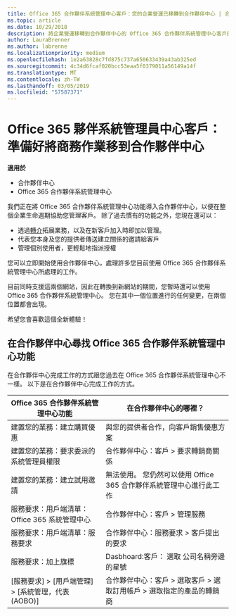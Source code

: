 ```yaml
---
title: Office 365 合作夥伴系統管理中心客戶：您的企業營運已移轉到合作夥伴中心 | 合作夥伴中心
ms.topic: article
ms.date: 10/29/2018
description: 將企業營運移轉到合作夥伴中心的 Office 365 合作夥伴系統管理中心客戶的重要考量
author: LauraBrenner
ms.author: labrenne
ms.localizationpriority: medium
ms.openlocfilehash: 1e2a63828c7fd875c737a650633439a43ab325ed
ms.sourcegitcommit: 4c34d6fcaf020bcc53eaa5f0379011a56149a14f
ms.translationtype: MT
ms.contentlocale: zh-TW
ms.lasthandoff: 03/05/2019
ms.locfileid: "57587371"
---
```

# <a name="office-365-partner-admin-center-customers-get-ready-to-move-business-operations-to-partner-center"></a>Office 365 夥伴系統管理員中心客戶：準備好將商務作業移到合作夥伴中心

**適用於** 

- 合作夥伴中心
- Office 365 合作夥伴系統管理中心

我們正在將 Office 365 合作夥伴系統管理中心功能導入合作夥伴中心，以便在整個企業生命週期協助您管理客戶。 除了過去慣有的功能之外，您現在還可以： 

*  透過[轉介](referrals.md)拓展業務，以及在新客戶加入時即加以管理。
*  代表您本身及您的提供者傳送建立關係的邀請給客戶
*  管理個別使用者，更輕鬆地指派授權

您可以立即開始使用合作夥伴中心，處理許多您目前使用 Office 365 合作夥伴系統管理中心所處理的工作。 

目前同時支援這兩個網站，因此在轉換到新網站的期間，您暫時還可以使用 Office 365 合作夥伴系統管理中心。 您在其中一個位置進行的任何變更，在兩個位置都會出現。

希望您會喜歡這個全新體驗！

## <a name="find-office-365-partner-admin-center-features-in-partner-center"></a>在合作夥伴中心尋找 Office 365 合作夥伴系統管理中心功能

在合作夥伴中心完成工作的方式跟您過去在 Office 365 合作夥伴系統管理中心不一樣。 以下是在合作夥伴中心完成工作的方式。

| Office 365 合作夥伴系統管理中心功能                       | 在合作夥伴中心的哪裡？ | 
|   -----------------------------------------------  | -------------- |
| 建置您的業務：建立購買優惠 | 與您的提供者合作，向客戶銷售優惠方案 |
| 建置您的業務：要求委派的系統管理員權限 | 合作夥伴中心：客戶 > 要求轉銷商關係 |
| 建置您的業務：建立試用邀請 | 無法使用。 您仍然可以使用 Office 365 合作夥伴系統管理中心進行此工作 |
| 服務要求：用戶端清單：Office 365 系統管理中心 | 合作夥伴中心：客戶 > 管理服務 |
| 服務要求：用戶端清單：服務要求 | 合作夥伴中心：服務要求 > 客戶提出的要求 |
| 服務要求：加上旗標 | Dasbhoard:客戶： 選取 公司名稱旁邊的星號 |
| [服務要求] > [用戶端管理] > [系統管理，代表 (AOBO)] | 合作夥伴中心：客戶 > 選取客戶 > 選取訂用帳戶 > 選取指定的產品的轉銷商 |

